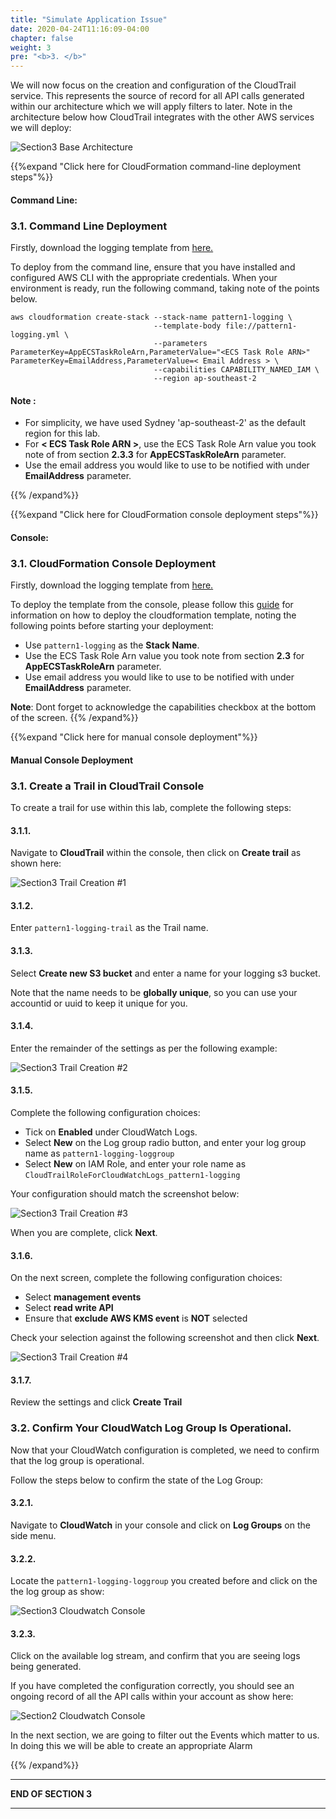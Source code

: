 ```yaml
---
title: "Simulate Application Issue"
date: 2020-04-24T11:16:09-04:00
chapter: false
weight: 3
pre: "<b>3. </b>"
---
```


We will now focus on the creation and configuration of the CloudTrail service. This represents the source of record for all API calls generated within our architecture which we will apply filters to later. Note in the architecture below how CloudTrail integrates with the other AWS services we will deploy:

![Section3 Base Architecture](/Security/300_Autonomous_Monitoring_Of_Cryptographic_Activity_With_KMS/Images/section3/section3-pattern1-full-architecture.png)


{{%expand "Click here for CloudFormation command-line deployment steps"%}}

#### Command Line:

### 3.1. Command Line Deployment

Firstly, download the logging template from [here.](/Security/300_Autonomous_Monitoring_Of_Cryptographic_Activity_With_KMS/Code/templates/section3/pattern1-logging.yml "section3 logging template")

To deploy from the command line, ensure that you have installed and configured AWS CLI with the appropriate credentials. When your environment is ready, run the following command, taking note of the points below.  

```
aws cloudformation create-stack --stack-name pattern1-logging \
                                --template-body file://pattern1-logging.yml \
                                --parameters ParameterKey=AppECSTaskRoleArn,ParameterValue="<ECS Task Role ARN>" ParameterKey=EmailAddress,ParameterValue=< Email Address > \
                                --capabilities CAPABILITY_NAMED_IAM \
                                --region ap-southeast-2
```

#### Note :

* For simplicity, we have used Sydney 'ap-southeast-2' as the default region for this lab. 
* For **< ECS Task Role ARN >**, use the ECS Task Role Arn value you took note of from section **2.3.3** for **AppECSTaskRoleArn** parameter.
* Use the email address you would like to use to be notified with under **EmailAddress** parameter. 

{{% /expand%}}

{{%expand "Click here for CloudFormation console deployment steps"%}}

#### Console:

### 3.1. CloudFormation Console Deployment

Firstly, download the logging template from [here.](/Security/300_Autonomous_Monitoring_Of_Cryptographic_Activity_With_KMS/Code/templates/section3/pattern1-logging.yml "section3 logging template")

To deploy the template from the console, please follow this [guide](https://docs.aws.amazon.com/AWSCloudFormation/latest/UserGuide/cfn-console-create-stack.html) for information on how to deploy the cloudformation template, noting the following points before starting your deployment:

* Use `pattern1-logging` as the **Stack Name**.
* Use the ECS Task Role Arn value you took note from section **2.3** for **AppECSTaskRoleArn** parameter.
* Use email address you would like to use to be notified with under **EmailAddress** parameter. 

**Note**: Dont forget to acknowledge the capabilities checkbox at the bottom of the screen.
{{% /expand%}}

{{%expand "Click here for manual console deployment"%}}

#### Manual Console Deployment

### 3.1. Create a Trail in CloudTrail Console

To create a trail for use within this lab, complete the following steps:

#### 3.1.1. 

Navigate to **CloudTrail** within the console, then click on **Create trail** as shown here:

![Section3 Trail Creation #1 ](/Security/300_Autonomous_Monitoring_Of_Cryptographic_Activity_With_KMS/Images/section3/section3-create-trail.png)

#### 3.1.2.

Enter `pattern1-logging-trail` as the Trail name.

#### 3.1.3. 

Select **Create new S3 bucket**  and enter a name for your logging s3 bucket.

Note that the name needs to be **globally unique**, so you can use your accountid or uuid to keep it unique for you.


#### 3.1.4. 

Enter the remainder of the settings as per the following example:

![Section3 Trail Creation #2 ](/Security/300_Autonomous_Monitoring_Of_Cryptographic_Activity_With_KMS/Images/section3/section3-create-trail2.png)

#### 3.1.5. 

Complete the following configuration choices:

* Tick on **Enabled** under CloudWatch Logs.
* Select **New** on the Log group radio button, and enter your log group name as `pattern1-logging-loggroup`
* Select **New** on IAM Role, and enter your role name as `CloudTrailRoleForCloudWatchLogs_pattern1-logging`

Your configuration should match the screenshot below:

![Section3 Trail Creation #3](/Security/300_Autonomous_Monitoring_Of_Cryptographic_Activity_With_KMS/Images/section3/section3-create-trail3.png)

When you are complete, click **Next**.

#### 3.1.6.

On the next screen, complete the following configuration choices:

* Select **management events**
* Select **read write API**
* Ensure that **exclude AWS KMS event** is **NOT** selected

Check your selection against the following screenshot and then click **Next**.


![Section3 Trail Creation #4 ](/Security/300_Autonomous_Monitoring_Of_Cryptographic_Activity_With_KMS/Images/section3/section3-create-trail4.png)

#### 3.1.7.

Review the settings and click **Create Trail**

### 3.2. Confirm Your CloudWatch Log Group Is Operational.

Now that your CloudWatch configuration is completed, we need to confirm that the log group is operational.

Follow the steps below to confirm the state of the Log Group:

#### 3.2.1.

Navigate to **CloudWatch** in your console and click on **Log Groups** on the side menu.

#### 3.2.2.

Locate the `pattern1-logging-loggroup` you created before and click on the the log group as show:

![Section3 Cloudwatch Console ](/Security/300_Autonomous_Monitoring_Of_Cryptographic_Activity_With_KMS/Images/section3/section3-create-trail5.png)

#### 3.2.3.

Click on the available log stream, and confirm that you are seeing logs being generated.
   
If you have completed the configuration correctly, you should see an ongoing record of all the API calls within your account as show here: 

![Section2 Cloudwatch Console ](/Security/300_Autonomous_Monitoring_Of_Cryptographic_Activity_With_KMS/Images/section3/section3-create-trail6.png)

In the next section, we are going to filter out the Events which matter to us. In doing this we will be able to create an appropriate Alarm 

{{% /expand%}}

___
**END OF SECTION 3**
___